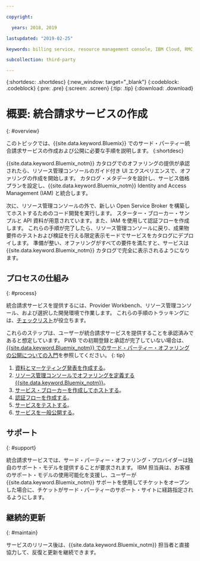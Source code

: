 ```yaml
---

copyright:

  years: 2018, 2019

lastupdated: "2019-02-25"

keywords: billing service, resource management console, IBM Cloud, RMC, 

subcollection: third-party

---
```


{:shortdesc: .shortdesc}
{:new_window: target="_blank"}
{:codeblock: .codeblock}
{:pre: .pre}
{:screen: .screen}
{:tip: .tip}
{:download: .download}

# 概要: 統合請求サービスの作成
{: #overview}

このトピックでは、{{site.data.keyword.Bluemix}} でのサード・パーティー統合請求サービスの作成および公開に必要な手順を説明します。 
{:shortdesc}

{{site.data.keyword.Bluemix_notm}} カタログでのオファリングの提供が承認されたら、リソース管理コンソールのガイド付き UI エクスペリエンスで、オファリングの作成を開始します。 カタログ・メタデータを設計し、サービス価格プランを設定し、{{site.data.keyword.Bluemix_notm}} Identity and Access Management (IAM) と統合します。 

次に、リソース管理コンソールの外で、新しい Open Service Broker を構築してホストするためのコード開発を実行します。 スターター・ブローカー・サンプルと API 資料が用意されています。また、IAM を使用して認証フローを作成します。 これらの手順が完了したら、リソース管理コンソールに戻り、成果物要件のテストおよび検証を行える限定表示モードでサービスをカタログにデプロイします。 準備が整い、オファリングがすべての要件を満たすと、サービスは {{site.data.keyword.Bluemix_notm}} カタログで完全に表示されるようになります。


## プロセスの仕組み
{: #process}

統合請求サービスを提供するには、Provider Workbench、リソース管理コンソール、および選択した開発環境で作業します。 これらの手順のトラッキングには、[チェックリスト](/docs/third-party?topic=third-party-checklist#checklist)が役立ちます。

これらのステップは、ユーザーが統合請求サービスを提供することを承認済みであると想定しています。 PWB での初期登録と承認が完了していない場合は、[{{site.data.keyword.Bluemix_notm}} でのサード・パーティー・オファリングの公開についての入門](/docs/third-party/index.md?topic=third-party-get-started#get-started)を参照してください。
{: tip}

1. [資料とマーケティング発表を作成する](/docs/third-party?topic=third-party-content-tasks#content-tasks)。
2. [リソース管理コンソールでオファリングを定義する{{site.data.keyword.Bluemix_notm}}](/docs/third-party?topic=third-party-step2-define#step2-define)。
3. [サービス・ブローカーを作成してホストする](/docs/third-party?topic=third-party-step3-osb#step3-osb)。
4. [認証フローを作成する](/docs/third-party?topic=third-party-step4-iam#step4-iam)。
5. [サービスをテストする](/docs/third-party?topic=third-party-step5-pubtest#step5-pubtest)。
6. [サービスを一般公開する](/docs/third-party?topic=third-party-public-releasing#public-releasing)。

## サポート
{: #support}

統合請求サービスでは、サード・パーティー・オファリング・プロバイダーは独自のサポート・モデルを提供することが要求されます。 IBM 担当員は、お客様のサポート・モデルの使用可能化を支援し、ユーザーが {{site.data.keyword.Bluemix_notm}} サポートを使用してチケットをオープンした場合に、チケットがサード・パーティーのサポート・サイトに経路指定されるようにします。

## 継続的更新
{: #maintain}

サービスのリリース後は、{{site.data.keyword.Bluemix_notm}} 担当者と直接協力して、反復と更新を継続できます。



